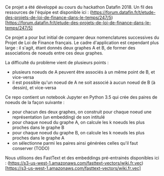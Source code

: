 Ce projet a été développé au cours du hackathon Datafin 2018.
Un fil des ressources de l'équipe est disponible ici : (https://forum.datafin.fr/t/etude-des-projets-de-loi-de-finance-dans-le-temps/247/5)[https://forum.datafin.fr/t/etude-des-projets-de-loi-de-finance-dans-le-temps/247/5]

Ce projet a pour but initial de comparer deux nomenclatures successives du Projet de Loi de Finance français.
Le cadre d'application est cependant plus large : il s'agit, étant donnés deux graphes A et B, de former des associations de noeuds entre ces deux graphes.

La difficulté du problème vient de plusieurs points :
* plusieurs noeuds de A peuvent être associés à un même point de B, et vice-versa
* il est possible qu'un noeud de A ne soit associé à aucun noeud de B (à dessin), et vice-versa

Ce repo contient un notebook Jupyter en Python 3.5 qui crée des paires de noeuds de la façon suivante :
* pour chacun des deux graphes, on construit pour chaque noeud une représentation (un embedding) de son intitulé
* pour chaque noeud du graphe A, on calcule les k noeuds les plus proches dans le graphe B
* pour chaque noeud du graphe B, on calcule les k noeuds les plus proches dans le graphe A
* on sélectionne parmi les paires ainsi générées celles qu'il faut conserver (TODO)

Nous utilisons des FastText et des embeddings pré-entrainés disponibles ici : (https://s3-us-west-1.amazonaws.com/fasttext-vectors/wiki.fr.vec)[https://s3-us-west-1.amazonaws.com/fasttext-vectors/wiki.fr.vec]

